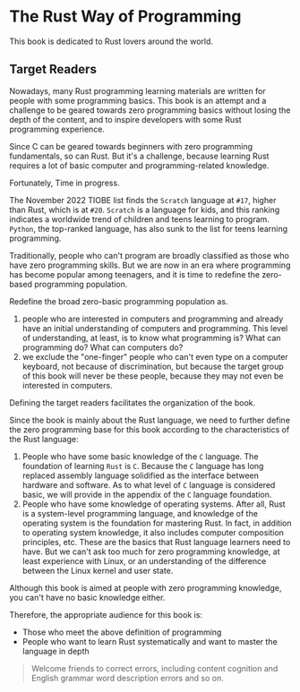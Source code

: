 # The Rust Way of Programming

This book is dedicated to Rust lovers around the world.

## Target Readers

Nowadays, many Rust programming learning materials are written for people with some programming basics. This book is an attempt and a challenge to be geared towards zero programming basics without losing the depth of the content, and to inspire developers with some Rust programming experience.

Since C can be geared towards beginners with zero programming fundamentals, so can Rust. But it's a challenge, because learning Rust requires a lot of basic computer and programming-related knowledge.

Fortunately, Time in progress.

The November 2022 TIOBE list finds the `Scratch` language at `#17`, higher than Rust, which is at `#20`. `Scratch` is a language for kids, and this ranking indicates a worldwide trend of children and teens learning to program. `Python`, the top-ranked language, has also sunk to the list for teens learning programming.

Traditionally, people who can't program are broadly classified as those who have zero programming skills. But we are now in an era where programming has become popular among teenagers, and it is time to redefine the zero-based programming population.

Redefine the broad zero-basic programming population as.
1. people who are interested in computers and programming and already have an initial understanding of computers and programming. This level of understanding, at least, is to know what programming is? What can programming do? What can computers do? 
2. we exclude the "one-finger" people who can't even type on a computer keyboard, not because of discrimination, but because the target group of this book will never be these people, because they may not even be interested in computers.

Defining the target readers facilitates the organization of the book.

Since the book is mainly about the Rust language, we need to further define the zero programming base for this book according to the characteristics of the Rust language: 
1. People who have some basic knowledge of the `C` language. The foundation of learning `Rust` is `C`. Because the `C` language has long replaced assembly language solidified as the interface between hardware and software. As to what level of `C` language is considered basic, we will provide in the appendix of the `C` language foundation.
2. People who have some knowledge of operating systems. After all, Rust is a system-level programming language, and knowledge of the operating system is the foundation for mastering Rust. In fact, in addition to operating system knowledge, it also includes computer composition principles, etc. These are the basics that Rust language learners need to have. But we can't ask too much for zero programming knowledge, at least experience with Linux, or an understanding of the difference between the Linux kernel and user state.

Although this book is aimed at people with zero programming knowledge, you can't have no basic knowledge either.

Therefore, the appropriate audience for this book is:

- Those who meet the above definition of programming
- People who want to learn Rust systematically and want to master the language in depth


> Welcome friends to correct errors, including content cognition and English grammar word description errors and so on.
